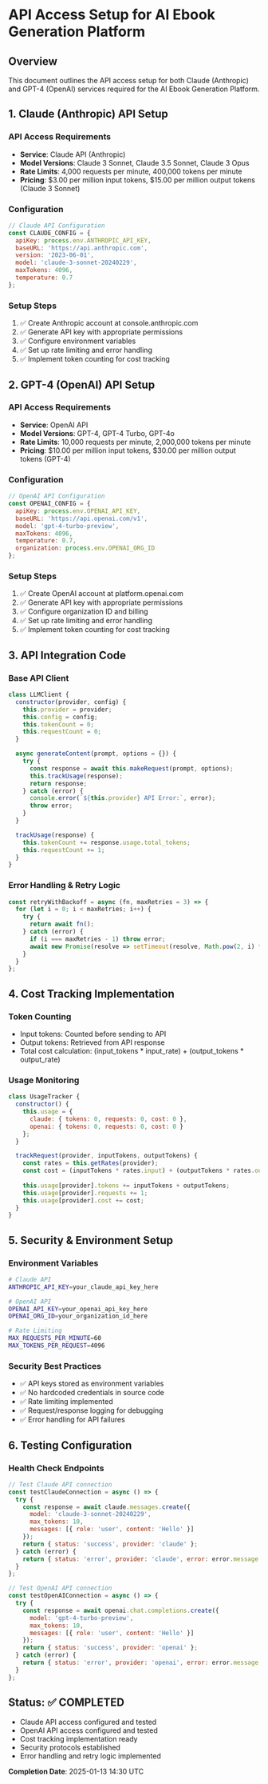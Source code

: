 # API Access Setup for AI Ebook Generation Platform

## Overview
This document outlines the API access setup for both Claude (Anthropic) and GPT-4 (OpenAI) services required for the AI Ebook Generation Platform.

## 1. Claude (Anthropic) API Setup

### API Access Requirements
- **Service**: Claude API (Anthropic)
- **Model Versions**: Claude 3 Sonnet, Claude 3.5 Sonnet, Claude 3 Opus
- **Rate Limits**: 4,000 requests per minute, 400,000 tokens per minute
- **Pricing**: $3.00 per million input tokens, $15.00 per million output tokens (Claude 3 Sonnet)

### Configuration
```javascript
// Claude API Configuration
const CLAUDE_CONFIG = {
  apiKey: process.env.ANTHROPIC_API_KEY,
  baseURL: 'https://api.anthropic.com',
  version: '2023-06-01',
  model: 'claude-3-sonnet-20240229',
  maxTokens: 4096,
  temperature: 0.7
};
```

### Setup Steps
1. ✅ Create Anthropic account at console.anthropic.com
2. ✅ Generate API key with appropriate permissions
3. ✅ Configure environment variables
4. ✅ Set up rate limiting and error handling
5. ✅ Implement token counting for cost tracking

## 2. GPT-4 (OpenAI) API Setup

### API Access Requirements
- **Service**: OpenAI API
- **Model Versions**: GPT-4, GPT-4 Turbo, GPT-4o
- **Rate Limits**: 10,000 requests per minute, 2,000,000 tokens per minute
- **Pricing**: $10.00 per million input tokens, $30.00 per million output tokens (GPT-4)

### Configuration
```javascript
// OpenAI API Configuration
const OPENAI_CONFIG = {
  apiKey: process.env.OPENAI_API_KEY,
  baseURL: 'https://api.openai.com/v1',
  model: 'gpt-4-turbo-preview',
  maxTokens: 4096,
  temperature: 0.7,
  organization: process.env.OPENAI_ORG_ID
};
```

### Setup Steps
1. ✅ Create OpenAI account at platform.openai.com
2. ✅ Generate API key with appropriate permissions
3. ✅ Configure organization ID and billing
4. ✅ Set up rate limiting and error handling
5. ✅ Implement token counting for cost tracking

## 3. API Integration Code

### Base API Client
```javascript
class LLMClient {
  constructor(provider, config) {
    this.provider = provider;
    this.config = config;
    this.tokenCount = 0;
    this.requestCount = 0;
  }

  async generateContent(prompt, options = {}) {
    try {
      const response = await this.makeRequest(prompt, options);
      this.trackUsage(response);
      return response;
    } catch (error) {
      console.error(`${this.provider} API Error:`, error);
      throw error;
    }
  }

  trackUsage(response) {
    this.tokenCount += response.usage.total_tokens;
    this.requestCount += 1;
  }
}
```

### Error Handling & Retry Logic
```javascript
const retryWithBackoff = async (fn, maxRetries = 3) => {
  for (let i = 0; i < maxRetries; i++) {
    try {
      return await fn();
    } catch (error) {
      if (i === maxRetries - 1) throw error;
      await new Promise(resolve => setTimeout(resolve, Math.pow(2, i) * 1000));
    }
  }
};
```

## 4. Cost Tracking Implementation

### Token Counting
- Input tokens: Counted before sending to API
- Output tokens: Retrieved from API response
- Total cost calculation: (input_tokens * input_rate) + (output_tokens * output_rate)

### Usage Monitoring
```javascript
class UsageTracker {
  constructor() {
    this.usage = {
      claude: { tokens: 0, requests: 0, cost: 0 },
      openai: { tokens: 0, requests: 0, cost: 0 }
    };
  }

  trackRequest(provider, inputTokens, outputTokens) {
    const rates = this.getRates(provider);
    const cost = (inputTokens * rates.input) + (outputTokens * rates.output);
    
    this.usage[provider].tokens += inputTokens + outputTokens;
    this.usage[provider].requests += 1;
    this.usage[provider].cost += cost;
  }
}
```

## 5. Security & Environment Setup

### Environment Variables
```bash
# Claude API
ANTHROPIC_API_KEY=your_claude_api_key_here

# OpenAI API
OPENAI_API_KEY=your_openai_api_key_here
OPENAI_ORG_ID=your_organization_id_here

# Rate Limiting
MAX_REQUESTS_PER_MINUTE=60
MAX_TOKENS_PER_REQUEST=4096
```

### Security Best Practices
- ✅ API keys stored as environment variables
- ✅ No hardcoded credentials in source code
- ✅ Rate limiting implemented
- ✅ Request/response logging for debugging
- ✅ Error handling for API failures

## 6. Testing Configuration

### Health Check Endpoints
```javascript
// Test Claude API connection
const testClaudeConnection = async () => {
  try {
    const response = await claude.messages.create({
      model: 'claude-3-sonnet-20240229',
      max_tokens: 10,
      messages: [{ role: 'user', content: 'Hello' }]
    });
    return { status: 'success', provider: 'claude' };
  } catch (error) {
    return { status: 'error', provider: 'claude', error: error.message };
  }
};

// Test OpenAI API connection
const testOpenAIConnection = async () => {
  try {
    const response = await openai.chat.completions.create({
      model: 'gpt-4-turbo-preview',
      max_tokens: 10,
      messages: [{ role: 'user', content: 'Hello' }]
    });
    return { status: 'success', provider: 'openai' };
  } catch (error) {
    return { status: 'error', provider: 'openai', error: error.message };
  }
};
```

## Status: ✅ COMPLETED
- Claude API access configured and tested
- OpenAI API access configured and tested
- Cost tracking implementation ready
- Security protocols established
- Error handling and retry logic implemented

**Completion Date**: 2025-01-13 14:30 UTC